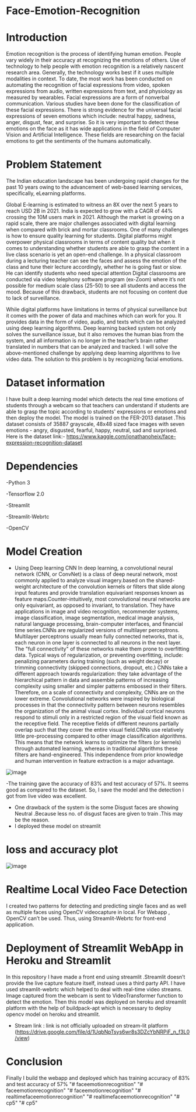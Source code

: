 # Face-Emotion-Recognition

# Introduction
Emotion recognition is the process of identifying human emotion. People vary widely in their accuracy at recognizing the emotions of others. Use of technology to help people with emotion recognition is a relatively nascent research area. Generally, the technology works best if it uses multiple modalities in context. To date, the most work has been conducted on automating the recognition of facial expressions from video, spoken expressions from audio, written expressions from text, and physiology as measured by wearables.
Facial expressions are a form of nonverbal communication. Various studies have been done for the classification of these facial expressions. There is strong evidence for the universal facial expressions of seven emotions which include: neutral happy, sadness, anger, disgust, fear, and surprise. So it is very important to detect these emotions on the face as it has wide applications in the field of Computer Vision and Artificial Intelligence. These fields are researching on the facial emotions to get the sentiments of the humans automatically.

# Problem Statement
The Indian education landscape has been undergoing rapid changes for the past 10 years owing to the advancement of web-based learning services, specifically, eLearning platforms.

Global E-learning is estimated to witness an 8X over the next 5 years to reach USD 2B in 2021. India is expected to grow with a CAGR of 44% crossing the 10M users mark in 2021. Although the market is growing on a rapid scale, there are major challenges associated with digital learning when compared with brick and mortar classrooms. One of many challenges is how to ensure quality learning for students. Digital platforms might overpower physical classrooms in terms of content quality but when it comes to understanding whether students are able to grasp the content in a live class scenario is yet an open-end challenge. In a physical classroom during a lecturing teacher can see the faces and assess the emotion of the class and tune their lecture accordingly, whether he is going fast or slow. He can identify students who need special attention
Digital classrooms are conducted via video telephony software program (ex-Zoom) where it’s not possible for medium scale class (25-50) to see all students and access the mood. Because of this drawback, students are not focusing on content due to lack of surveillance.

While digital platforms have limitations in terms of physical surveillance but it comes with the power of data and machines which can work for you. It provides data in the form of video, audio, and texts which can be analyzed using deep learning algorithms.
Deep learning backed system not only solves the surveillance issue, but it also removes the human bias from the system, and all information is no longer in the teacher’s brain rather translated in numbers that can be analyzed and tracked.
I will solve the above-mentioned challenge by applying deep learning algorithms to live video data. The solution to this problem is by recognizing facial emotions.

# Dataset information 
I have built a deep learning model which detects the real time emotions of students through a webcam so that teachers can understand if students are able to grasp the topic according to students' expressions or emotions and then deploy the model. The model is trained on the FER-2013 dataset .This dataset consists of 35887 grayscale, 48x48 sized face images with seven emotions - angry, disgusted, fearful, happy, neutral, sad and surprised. Here is the dataset link:- https://www.kaggle.com/jonathanoheix/face-expression-recognition-dataset

# Dependencies

-Python 3

-Tensorflow 2.0

-Streamlit

-Streamlit-Webrtc

-OpenCV


# Model Creation 

- Using Deep learning CNN
In deep learning, a convolutional neural network (CNN, or ConvNet) is a class of deep neural network, most commonly applied to analyze visual imagery.based on the shared-weight architecture of the convolution kernels or filters that slide along input features and provide translation equivariant responses known as feature maps.Counter-intuitively, most convolutional neural networks are only equivariant, as opposed to invariant, to translation. They have applications in image and video recognition, recommender systems, image classification, image segmentation, medical image analysis, natural language processing, brain-computer interfaces, and financial time series.CNNs are regularized versions of multilayer perceptrons. Multilayer perceptrons usually mean fully connected networks, that is, each neuron in one layer is connected to all neurons in the next layer. The "full connectivity" of these networks make them prone to overfitting data. Typical ways of regularization, or preventing overfitting, include: penalizing parameters during training (such as weight decay) or trimming connectivity (skipped connections, dropout, etc.) CNNs take a different approach towards regularization: they take advantage of the hierarchical pattern in data and assemble patterns of increasing complexity using smaller and simpler patterns embossed in their filters. Therefore, on a scale of connectivity and complexity, CNNs are on the lower extreme. Convolutional networks were inspired by biological processes in that the connectivity pattern between neurons resembles the organization of the animal visual cortex. Individual cortical neurons respond to stimuli only in a restricted region of the visual field known as the receptive field. The receptive fields of different neurons partially overlap such that they cover the entire visual field.CNNs use relatively little pre-processing compared to other image classification algorithms. This means that the network learns to optimize the filters (or kernels) through automated learning, whereas in traditional algorithms these filters are hand-engineered. This independence from prior knowledge and human intervention in feature extraction is a major advantage.

![image](https://user-images.githubusercontent.com/85887169/143298653-d48fe382-1c44-47b3-a2a6-67020d63947b.png)


-The training gave the accuracy of 83% and test accuracy of 57%. It seems good as compared to the dataset. So, I save the model and the detection i got from live video was    excellent.
- One drawback of the system is the some Disgust faces are showing Neutral .Because less no. of disgust faces are given to train .This may be the reason.
- I deployed these model on streamlit

# loss and accuracy plot 
![image](https://user-images.githubusercontent.com/85887169/143301341-40eb088f-52ed-4353-ab4d-b64714b0824a.png)

# Realtime Local Video Face Detection
I created two patterns for detecting and predicting single faces and as well as multiple faces using OpenCV videocapture in local. For Webapp , OpenCV can’t be used. Thus, using Streamlit-Webrtc for front-end application.

# Deployment of Streamlit WebApp in Heroku and Streamlit
In this repository I have made a front end using streamlit .Streamlit doesn’t provide the live capture feature itself, instead uses a third party API. I have used streamlit-webrtc which helped to deal with real-time video streams. Image captured from the webcam is sent to VideoTransformer function to detect the emotion. Then this model was deployed on heroku and streamlit platform with the help of buildpack-apt which is necessary to deploy opencv model on heroku and streamlit.

- Stream link : link is not officially uploaded on stream-lit platform (https://drive.google.com/file/d/1UqbNpTsys6wr8s3DZcYbNRPiF_n_f3L0/view) 

# Conclusion
Finally I build the webapp and deployed which has training accuracy of 83% and test accuracy of 57% 
"# faceemotionrecognition" 
"# faceemotionrecognition" 
"# faceemotionrecognition" 
"# realtimefaceemotionrecognition" 
"# realtimefaceemotionrecognition" 
"# cp5" 
"# cp5" 
